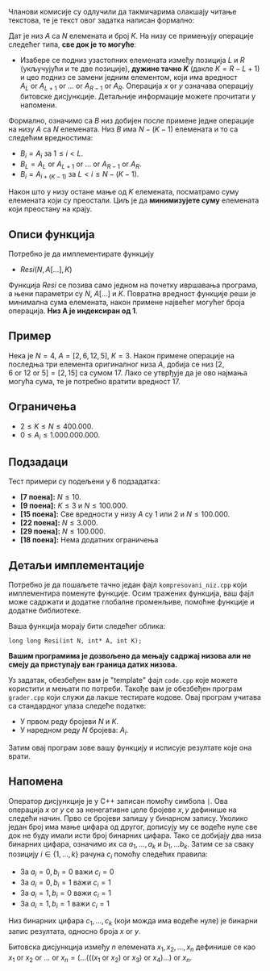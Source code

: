 Чланови комисије су одлучили да такмичарима олакшају читање текстова, те је текст овог задатка написан формално:

Дат је низ $A$ са $N$ елемената и број $K$. На низу се примењују операције следећег типа, **све док је то могуће**:

 - Изабере се подниз узастопних елемената између позиција $L$ и $R$ (укључујући и те две позиције), **дужине тачно $K$** (дакле $K  = R-L+1$) и цео подниз се замени једним елементом, који има вредност $A_L \ \text{or} \  A_{L+1} \ \text{or} \ ... \ \text{or} \ A_{R-1} \ \text{or} \  A_{R}$. Операција $x \ \text{or} \  y$ означава операцију битовске дисјункције. Детаљније информације можете прочитати у напомени.
 
 Формално, означимо са $B$ низ добијен после примене једне операције на низу $A$ са $N$ елемената. Низ $B$ има $N-(K-1)$ елемената и то са следећим вредностима:
 
 - $B_i = A_i$ за $1 \leq i < L$.
 - $B_L = A_L \ \text{or} \  A_{L+1} \ \text{or} \ ... \ \text{or} \ A_{R-1} \ \text{or} \  A_{R}$.
 - $B_i = A_{i+(K-1)}$ за $L < i \leq N-(K-1)$.

Након што у низу остане мање од $K$ елемената, посматрамо суму елемената који су преостали. Циљ је да **минимизујете суму** елемената који преостану на крају. 

## Описи функција


Потребно је да имплементирате функцију

-   $Resi(N,  A[\ldots], K)$

Функција $Resi$ се позива само једном на почетку ивршавања програма, а њени параметри су $N$, $A[\ldots]$ и $K$. Повратна вредност функције реши је минимална сума елемената, након примене највећег могућег броја операција. **Низ A је индексиран од 1**.

## Пример

Нека је $N=4$,  $A=[2,6,12,5]$, $K=3$. Након примене операције на последња три елемента оригиналног низа $A$, добија се низ $[2,6 \ \text{or} \  12 \ \text{or} \  5] = [2,15]$ са сумом $17$. Лако се утврђује да је ово најмања могућа сума, те је потребно вратити вредност $17$.


## Ограничења

- $2 \leq K \leq N \leq 400.000$.
- $0 \leq A_i \leq 1.000.000.000$.

## Подзадаци

Тест примери су подељени у $6$ подзадатка:

-   **[7 поена]:** $N \le 10$.
-   **[9 поена]:** $K \le 3$ и $N \le 100.000$.
-   **[15 поена]:** Све вредности у низу $A$ су $1$ или $2$ и $N \le 100.000$.
-   **[22 поена]:** $N \le 3.000$.
-   **[29 поена]:** $N \le 100.000$.
-   **[18 поена]:** Нема додатних ограничења

## Детаљи имплементације

Потребно је да пошаљете тачно један фајл  `kompresovani_niz.cpp`  који имплементира поменуте функције. Осим тражених функција, ваш фајл може садржати и додатне глобалне променљиве, помоћне функције и додатне библиотеке.

Ваша функција морају бити следећег облика:

`long long Resi(int N, int* A, int K);`

**Вашим програмима је дозвољено да мењају садржај низова али не смеју да приступају ван граница датих низова.**

Уз задатак, обезбеђен вам је "template" фајл  `code.cpp`  које можете користити и мењати по потреби. Такође вам је обезбеђен програм  `grader.cpp`  који служи да лакше тестирате кодове. Овај програм учитава са стандардног улаза следеће податке:

-   У првом реду бројеви $N$ и $K$.
-   У наредном реду $N$ бројева: $A_i$.

Затим овај програм зове вашу функцију и исписује резултате које она врати.


## Напомена
Оператор дисјункције је у  C++ записан помоћу симбола `|`. Ова операција $x\ \text{or} \ y$ се за ненегативне целе бројеве $x,y$ дефинише на следећи начин. Прво се бројеви запишу у бинарном запису. Уколико један број има мање цифара од другог, дописују му се водеће нуле све док не буду имали исти број бинарних цифара. Тако се добијају два низа бинарних цифара, означимо их са $a_1, \ldots, a_k$ и $b_1, \ldots b_k$. Затим се за сваку позицију $i \in \{1, \ldots, k \}$ рачуна $c_i$ помоћу следећих правила:

* За $a_{i} = 0, b_{i} = 0$ важи $c_{i} = 0$
* За $a_{i} = 0, b_{i} = 1$ важи $c_{i} = 1$
* За $a_{i} = 1, b_{i} = 0$ важи $c_{i} = 1$
* За $a_{i} = 1, b_{i} = 1$ важи $c_{i} = 1$

Низ бинарних цифара $c_1, \ldots, c_k$ (који можда има водеће нуле) је бинарни запис резултата, односно броја $x \ \text{or} \  y$.

Битовска дисјункција између $n$ елемената $x_{1},x_{2},...,x_{n}$ дефинише се као $x_{1} \ \text{or} \ x_{2}  \ \text{or} \  ...  \ \text{or} \  x_{n} = (...(((x_{1}  \ \text{or} \  x_{2})  \ \text{or} \  x_{3}) \ \text{or} \ x_{4})...)  \ \text{or} \  x_{n}$.

